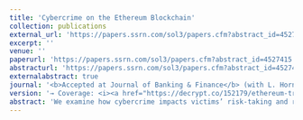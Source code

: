 ```yaml
---
title: 'Cybercrime on the Ethereum Blockchain'
collection: publications
external_url: 'https://papers.ssrn.com/sol3/papers.cfm?abstract_id=4527415'
excerpt: ''
venue: ''
paperurl: 'https://papers.ssrn.com/sol3/papers.cfm?abstract_id=4527415'
abstracturl: 'https://papers.ssrn.com/sol3/papers.cfm?abstract_id=4527415'
externalabstract: true
journal: '<b>Accepted at Journal of Banking & Finance</b> (with L. Hornuf, R. Nam, Y. Yuan)'
version: '→ Coverage: <i><a href="https://decrypt.co/152179/ethereum-traders-make-more-money-after-being-scammed">Decrypt</a></i>, <i><a href="https://www.cointribune.com/en/crypto-ethereum-lempire-du-cybercrime-2/">CoinTribune</a>, <i><a href="https://sites.duke.edu/thefinregblog/2023/09/06/cybercrime-on-the-ethereum-blockchain/">Duke Law School</a></i> <br/></i> → <i>Best Paper Award: PDW for Financial Market Misconduct SI in the Journal of Banking and Finance</i>'
abstract: 'We examine how cybercrime impacts victims’ risk-taking and returns. Our difference-in-differences analysis of a sample of victims and matched non-victims is in line with prospect theory and suggests that victims increase their long-term total risk-taking after losing part of their wealth. Victims also earn lower risk-adjusted returns in the post-cybercrime period. Victims’ long-term total risk-taking increases because they increase diversifiable risk in the long term. The increased diversifiable risk correlates with victims’ withdrawal from altcoins after cybercrime. At the same time, the reduction in risk-adjusted returns correlates with increased trading activity and churn, due plausibly to managing cybercrime exposure. In the cross-section of Ethereum addresses, we show that the most affluent victims take a systematic approach to restore their pre-cybercrime wealth level, while the least affluent victims turn into gamblers. Finally, a parsimonious forensic model explains a good part of the addresses’ probability of being involved in cybercrime, on both the victim and the cybercriminal side.'
---
```

